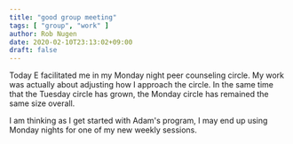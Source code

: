 ```yaml
---
title: "good group meeting"
tags: [ "group", "work" ]
author: Rob Nugen
date: 2020-02-10T23:13:02+09:00
draft: false
---
```


Today E facilitated me in my Monday night peer counseling circle.  My
work was actually about adjusting how I approach the circle.  In the
same time that the Tuesday circle has grown, the Monday circle has
remained the same size overall.

I am thinking as I get started with Adam's program, I may end up using
Monday nights for one of my new weekly sessions.

